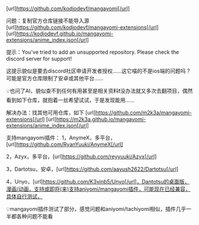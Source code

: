 [url]https://github.com/kodjodevf/mangayomi[/url]

问题：复制官方仓库链接不能导入源[url]https://github.com/kodjodevf/mangayomi-extensions[/url]
[url]https://kodjodevf.github.io/mangayomi-extensions/anime_index.json[/url]

提示：You've tried to add an unsupported repository. Please check the discord server for support!

这提示貌似是要去discord社区申请开发者授权……这它喵的不是ios端的问题吗？可能是官方仓库限制了安卓或其他平台……

💡也问了AI，貌似查不到任何有用甚至是相关资料❗️没办法就又多次去翻项目，偶然看到如下仓库，就抱着一丝希望试试，于是发现能用……

解决办法：找其他可用仓库，如下
[url]https://github.com/m2k3a/mangayomi-extensions[/url] 
[url]https://m2k3a.github.io/mangayomi-extensions/anime_index.json[/url]

支持mangayomi插件：
1，AnymeX，多平台，[url]https://github.com/RyanYuuki/AnymeX[/url]

2，Azyx，多平台，[url]https://github.com/reyyuuki/Azyx[/url]

3，Dartotsu，安卓，[url]https://github.com/aayush2622/Dartotsu[/url]

4，Unyo，[url]https://github.com/K3vinb5/Unyo[/url]，Dantotsu的桌面版，漫画/动画，支持或即将(来)支持aniyomi/mangayomi插件，可能现在已经兼容，具体自行测试，

💡mangayomi插件测试了部分，感觉问题和aniyomi/tachiyomi相似，插件几乎一半都各种问题不能看